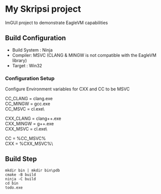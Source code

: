 # My Skripsi project

ImGUI project to demonstrate EagleVM capabilities

## Build Configuration 

- Build System : Ninja 
- Compiler: MSVC (CLANG & MINGW is not compatible with the EagleVM library)
- Target : Win32

### Configuration Setup

Configure Environment variables for CXX and CC to be MSVC

CC_CLANG = clang.exe\
CC_MINGW = gcc.exe\
CC_MSVC = cl.exe\

CXX_CLANG = clang++.exe\
CXX_MINGW = g++.exe\
CXX_MSVC = cl.exe\

CC = %CC_MSVC%\
CXX = %CXX_MSVC%\

## Build Step

```
mkdir bin | mkdir bin\pdb
cmake -B build
ninja -C build
cd bin
todo.exe
```
